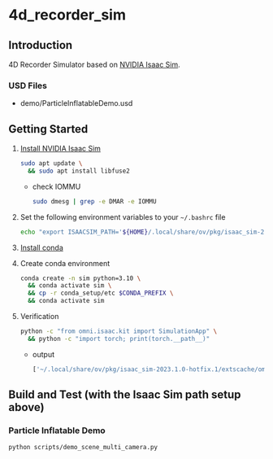 # 4d_recorder_sim

## Introduction

4D Recorder Simulator based on [NVIDIA Isaac Sim](https://docs-prod.omniverse.nvidia.com/isaacsim/latest/index.html).

### USD Files

- demo/ParticleInflatableDemo.usd

## Getting Started

1. [Install NVIDIA Isaac Sim](https://docs-prod.omniverse.nvidia.com/isaacsim/latest/installation/install_workstation.html)

    ```bash
    sudo apt update \
      && sudo apt install libfuse2
    ```

    - check IOMMU

        ```bash
        sudo dmesg | grep -e DMAR -e IOMMU
        ```

2. Set the following environment variables to your ```~/.bashrc``` file

    ```bash
    echo "export ISAACSIM_PATH='${HOME}/.local/share/ov/pkg/isaac_sim-2023.1.0-hotfix.1'" >> ~/.bashrc
    ```

3. [Install conda](https://conda.io/projects/conda/en/latest/user-guide/tasks/manage-environments.html#macos-and-linux)

4. Create conda environment

    ```bash
    conda create -n sim python=3.10 \
      && conda activate sim \
      && cp -r conda_setup/etc $CONDA_PREFIX \
      && conda activate sim
    ```

5. Verification

    ```bash
    python -c "from omni.isaac.kit import SimulationApp" \
      && python -c "import torch; print(torch.__path__)"
    ```

    - output

        ```bash
        ['~/.local/share/ov/pkg/isaac_sim-2023.1.0-hotfix.1/extscache/omni.pip.torch-1_13_1-0.1.4+104.2.lx64/torch-1-13-1/torch']
        ```

## Build and Test (with the Isaac Sim path setup above)

### Particle Inflatable Demo

```bash
python scripts/demo_scene_multi_camera.py
```
